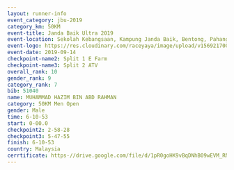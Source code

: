```yaml
---
layout: runner-info 
event_category: jbu-2019 
category_km: 50KM 
event-title: Janda Baik Ultra 2019
event-location: Sekolah Kebangsaan, Kampung Janda Baik, Bentong, Pahang, Malaysia 
event-logo: https://res.cloudinary.com/raceyaya/image/upload/v1569217009/logo/janda-baik_vch1pc.jpg 
event-date: 2019-09-14 
checkpoint-name2: Split 1 E Farm 
checkpoint-name3: Split 2 ATV 
overall_rank: 10
gender_rank: 9
category_rank: 7
bib: 51040
name: MUHAMMAD HAZIM BIN ABD RAHMAN
category: 50KM Men Open
gender: Male
time: 6-10-53
start: 0-00.0
checkpoint2: 2-58-28
checkpoint3: 5-47-55
finish: 6-10-53
country: Malaysia
cerrtificate: https-//drive.google.com/file/d/1pR0goHK9vBqDNhB09wEVM_RNln8qFZ9Y/view?usp=sharing
---
```


